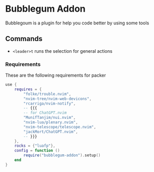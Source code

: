 # Bubblegum Addon

Bubblegoum is a plugin for help you code better by using some tools

## Commands

- `<leader>t` runs the selection for general actions

### Requirements

These are the following requirements for packer

```lua
use {
    requires = {
        "folke/trouble.nvim",
        "nvim-tree/nvim-web-devicons",
        "rcarriga/nvim-notify",
        -- {{{
        -- for ChatGPT.nvim
        "MunifTanjim/nui.nvim",
        "nvim-lua/plenary.nvim",
        "nvim-telescope/telescope.nvim",
        "jackMort/ChatGPT.nvim",
        -- }}}
    },
    rocks = {"luafp"},
    config = function ()
        require("bubblegum-addon").setup()
    end
}
```
